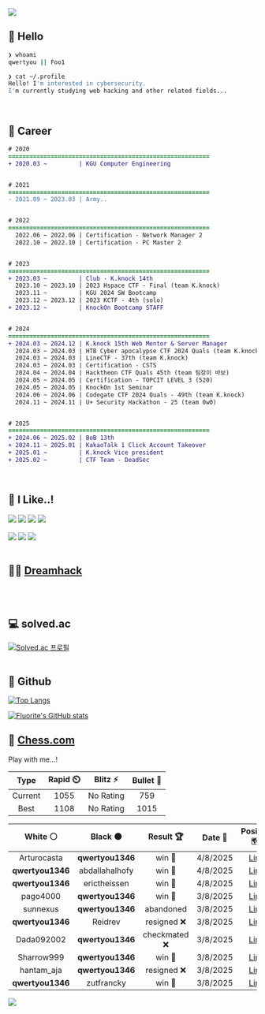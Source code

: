 <div align=left>
  <img src="https://capsule-render.vercel.app/api?type=waving&height=300&color=00f0e0&text=•⩊•" />
<br>

## 👋 Hello
```zsh
❯ whoami
qwertyou || Foo1

❯ cat ~/.profile
Hello! I'm interested in cybersecurity.
I'm currently studying web hacking and other related fields...
```
<br>
  
## 🌱 Career
```diff
# 2020
=========================================================
+ 2020.03 ~         | KGU Computer Engineering


# 2021
=========================================================
- 2021.09 ~ 2023.03 | Army..


# 2022
=========================================================
  2022.06 ~ 2022.06 | Certification - Network Manager 2
  2022.10 ~ 2022.10 | Certification - PC Master 2


# 2023
=========================================================
+ 2023.03 ~         | Club - K.knock 14th
  2023.10 ~ 2023.10 | 2023 Hspace CTF - Final (team K.knock)
  2023.11 ~         | KGU 2024 SW Bootcamp
  2023.12 ~ 2023.12 | 2023 KCTF - 4th (solo)
+ 2023.12 ~         | KnockOn Bootcamp STAFF


# 2024
=========================================================
+ 2024.03 ~ 2024.12 | K.knock 15th Web Mentor & Server Manager
  2024.03 ~ 2024.03 | HTB Cyber apocalypse CTF 2024 Quals (team K.knock)
  2024.03 ~ 2024.03 | LineCTF - 37th (team K.knock)
  2024.03 ~ 2024.03 | Certification - CSTS
  2024.04 ~ 2024.04 | Hacktheon CTF Quals 45th (team 팀장이 바보)
  2024.05 ~ 2024.05 | Certification - TOPCIT LEVEL 3 (520)
  2024.05 ~ 2024.05 | KnockOn 1st Seminar
  2024.06 ~ 2024.06 | Codegate CTF 2024 Quals - 49th (team K.knock)
  2024.11 ~ 2024.11 | U+ Security Hackathon - 25 (team 0w0)


# 2025
=========================================================
+ 2024.06 ~ 2025.02 | BoB 13th
+ 2024.11 ~ 2025.01 | KakaoTalk 1 Click Account Takeover
+ 2025.01 ~         | K.knock Vice president
+ 2025.02 ~         | CTF Team - DeadSec
```
<br>

## 🔨 I Like..!
<img src="https://img.shields.io/badge/Java-ED8B00?style=for-the-badge&logo=openjdk&logoColor=white">
<img src="https://img.shields.io/badge/python-3776AB?style=for-the-badge&logo=python&logoColor=white">
<img src="https://img.shields.io/badge/PHP-777BB4?style=for-the-badge&logo=php&logoColor=white">
<img src="https://img.shields.io/badge/Node.js-43853D?style=for-the-badge&logo=node.js&logoColor=white">
<br><br>
<img src="https://img.shields.io/badge/linux-FCC624?style=for-the-badge&logo=linux&logoColor=black"> 
<img src="https://img.shields.io/badge/docker-%230db7ed.svg?style=for-the-badge&logo=docker&logoColor=white">
<img src="https://img.shields.io/badge/GIT-E44C30?style=for-the-badge&logo=git&logoColor=white">
<br><br>

## 👨‍💻 [Dreamhack](https://dreamhack.io/users/40186)
<br><br>


## 💻 solved.ac
[![Solved.ac
프로필](http://mazassumnida.wtf/api/v2/generate_badge?boj=qwertyou)](https://solved.ac/qwertyou)
<br><br>

## 🚀 Github
[![Top Langs](https://github-readme-stats.vercel.app/api/top-langs/?username=qw3rtyou&layout=compact)](https://github.com/qw3rtyou/github-readme-stats)

[![Fluorite's GitHub stats](https://github-readme-stats.vercel.app/api?username=qw3rtyou)](https://github.com/anuraghazra/github-readme-stats)

## 🏁 [Chess.com](https://www.chess.com/)
Play with me...!
<!--START_SECTION:chessStats-->
<!-- Automatically generated with https://github.com/Balastrong/chess-stats-action -->

| Type | Rapid ⏲️ | Blitz ⚡ | Bullet 🔫 |
|:---:|:---:|:---:|:---:|
| Current | 1055 | No Rating | 759 |
| Best | 1108 | No Rating | 1015 |

| White ⚪ | Black ⚫ | Result 🏆 | Date 📅 | Position 🗺️ | Type 🕕 |
|:---:|:---:|:---:|:---:|:---:|:---:|
| Arturocasta | **qwertyou1346** | win 🥇 | 4/8/2025 | <a href="http://www.ee.unb.ca/cgi-bin/tervo/fen.pl?select=8/7p/8/8/K1k2p2/4b2P/8/8 w - - 2 50">Link</a> | Rapid |
| **qwertyou1346** | abdallahalhofy | win 🥇 | 4/8/2025 | <a href="http://www.ee.unb.ca/cgi-bin/tervo/fen.pl?select=1r1q1rk1/2p3pp/2n1p3/2PpPp2/p1pP4/2P2QP1/P2B1PBP/1R2R1K1 b - - 3 22">Link</a> | Rapid |
| **qwertyou1346** | erictheissen | win 🥇 | 4/8/2025 | <a href="http://www.ee.unb.ca/cgi-bin/tervo/fen.pl?select=kbR5/pp4pp/5p2/1P6/n7/5BP1/P1p2P1P/6K1 b - - 2 32">Link</a> | Rapid |
| pago4000 | **qwertyou1346** | win 🥇 | 3/8/2025 | <a href="http://www.ee.unb.ca/cgi-bin/tervo/fen.pl?select=q4rk1/1b3pbp/6p1/1p6/1N1p1B2/P2p1QP1/3RnP1P/5R1K w - - 0 24">Link</a> | Rapid |
| sunnexus | **qwertyou1346** | abandoned  | 3/8/2025 | <a href="http://www.ee.unb.ca/cgi-bin/tervo/fen.pl?select=6r1/8/8/3N1k2/8/2P1rP1R/8/1R3K2 b - - 4 35">Link</a> | Rapid |
| **qwertyou1346** | Reidrev | resigned ❌ | 3/8/2025 | <a href="http://www.ee.unb.ca/cgi-bin/tervo/fen.pl?select=4kr2/p2qn2Q/1pr5/2p4P/8/8/PPP2PP1/2K5 b - - 0 21">Link</a> | Rapid |
| Dada092002 | **qwertyou1346** | checkmated ❌ | 3/8/2025 | <a href="http://www.ee.unb.ca/cgi-bin/tervo/fen.pl?select=r2kQ3/p7/1p6/5p2/3P4/5qB1/PP5P/3RR1K1 b - - 4 32">Link</a> | Rapid |
| Sharrow999 | **qwertyou1346** | win 🥇 | 3/8/2025 | <a href="http://www.ee.unb.ca/cgi-bin/tervo/fen.pl?select=r1b1k2r/pppp1ppp/8/2b1P3/2B2p1q/5Nn1/PPP3PP/RNBQ1R1K w kq - 5 11">Link</a> | Rapid |
| hantam_aja | **qwertyou1346** | resigned ❌ | 3/8/2025 | <a href="http://www.ee.unb.ca/cgi-bin/tervo/fen.pl?select=2Q4N/p1p3p1/1k6/1p2p3/8/8/PP3PPP/nN1R2K1 b - - 0 23">Link</a> | Rapid |
| **qwertyou1346** | zutfrancky | win 🥇 | 3/8/2025 | <a href="http://www.ee.unb.ca/cgi-bin/tervo/fen.pl?select=2r5/1pb1R1pk/p1p2Bp1/7p/2B5/1P4PP/P1P2P2/6K1 b - - 0 27">Link</a> | Rapid |

<!--END_SECTION:chessStats-->


<img src="https://capsule-render.vercel.app/api?type=waving&color=00f0e0&height=150&section=footer" />
</div>


